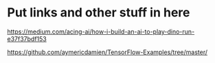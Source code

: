 # Put links and other stuff in here

https://medium.com/acing-ai/how-i-build-an-ai-to-play-dino-run-e37f37bdf153

https://github.com/aymericdamien/TensorFlow-Examples/tree/master/
